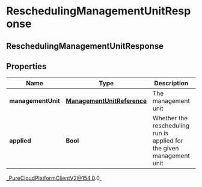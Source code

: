# ReschedulingManagementUnitResponse

## ReschedulingManagementUnitResponse

## Properties

|Name | Type | Description | Notes|
|------------ | ------------- | ------------- | -------------|
| **managementUnit** | [**ManagementUnitReference**](ManagementUnitReference) | The management unit | [optional] |
| **applied** | **Bool** | Whether the rescheduling run is applied for the given management unit | [optional] |



_PureCloudPlatformClientV2@154.0.0_
